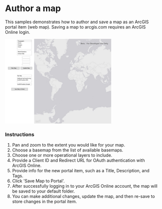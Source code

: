 # Author a map

This samples demonstrates how to author and save a map as an ArcGIS portal item (web map). Saving a map to arcgis.com requires an ArcGIS Online login.

<img src="AuthorMap.jpg" width="350"/>

### Instructions

1. Pan and zoom to the extent you would like for your map.
2. Choose a basemap from the list of available basemaps.
3. Choose one or more operational layers to include.
4. Provide a Client ID and Redirect URL for OAuth authentication with ArcGIS Online.
5. Provide info for the new portal item, such as a Title, Description, and Tags.
6. Click 'Save Map to Portal'.
7. After successfully logging in to your ArcGIS Online account, the map will be saved to your default folder. 
8. You can make additional changes, update the map, and then re-save to store changes in the portal item.